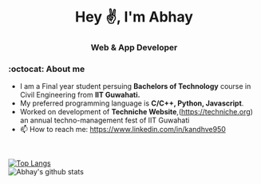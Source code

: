 <h1 align="center">Hey ✌️, I'm Abhay</h1>
<h3 align="center">Web & App Developer</h3>

<!--
**KANDHVE950/KANDHVE950** is a ✨ _special_ ✨ repository because its `README.md` (this file) appears on your GitHub profile.

- 🔭 I’m currently working on ...
- 🌱 I’m currently learning ...
- 👯 I’m looking to collaborate on ...
- 🤔 I’m looking for help with ...
- 💬 Ask me about ...
- 📫 How to reach me: ...
- 😄 Pronouns: ...
- ⚡ Fun fact: ...
-->
### :octocat: About me

- I am a Final year student persuing **Bachelors of Technology** course in Civil Engineering from **IIT Guwahati.**
- My preferred programming language is **C/C++, Python, Javascript**. 
- Worked on development of **Techniche Website**,(https://techniche.org) an annual techno-management fest of IIT Guwahati
- 📫 How to reach me: https://www.linkedin.com/in/kandhve950
<br/>

[![Top Langs](https://github-readme-stats.vercel.app/api/top-langs/?username=KANDHVE950)](https://github.com/KANDHVE950/github-readme-stats)
<br/>
![Abhay's github stats](https://github-readme-stats.vercel.app/api?username=KANDHVE950)
